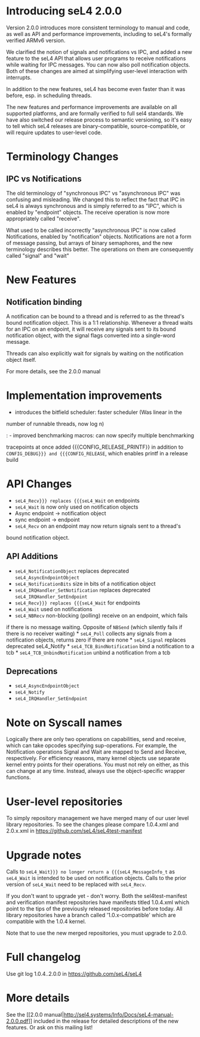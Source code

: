 # Introducing seL4 2.0.0


Version 2.0.0 introduces more consistent terminology to manual and code,
as well as API and performance improvements, including to seL4's
formally verified ARMv6 version.

We clarified the notion of signals and notifications vs IPC, and added a
new feature to the seL4 API that allows user programs to receive
notifications while waiting for IPC messages. You can now also poll
notification objects. Both of these changes are aimed at simplifying
user-level interaction with interrupts.

In addition to the new features, seL4 has become even faster than it was
before, esp. in scheduling threads.

The new features and performance improvements are available on all
supported platforms, and are formally verified to full sel4 standards.
We have also switched our release process to semantic versioning, so
it's easy to tell which seL4 releases are binary-compatible,
source-compatible, or will require updates to user-level code.

# Terminology Changes


## IPC vs Notifications


The old terminology of "synchronous IPC" vs "asynchronous IPC" was
confusing and misleading. We changed this to reflect the fact that IPC
in seL4 is always synchronous and is simply referred to as "IPC", which
is enabled by "endpoint" objects. The receive operation is now more
appropriately called "receive".

What used to be called incorrectly "asynchronous IPC" is now called
Notifications, enabled by "notification" objects. Notifications are not
a form of message passing, but arrays of binary semaphores, and the new
terminology describes this better. The operations on them are
consequently called "signal" and "wait"

# New Features


## Notification binding


A notification can be bound to a thread and is referred to as the
thread's bound notification object. This is a 1:1 relationship. Whenever
a thread waits for an IPC on an endpoint, it will receive any signals
sent to its bound notification object, with the signal flags converted
into a single-word message.

Threads can also explicitly wait for signals by waiting on the
notification object itself.

For more details, see the 2.0.0 manual

# Implementation improvements


  -   introduces the bitfield scheduler: faster scheduler (Was linear in
      the

number of runnable threads, now log n)

:   -   improved benchmarking macros: can now specify multiple
        benchmarking

tracepoints at once added {{{CONFIG_RELEASE_PRINTF}} in addition to
`CONFIG_DEBUG}}} and {{{CONFIG_RELEASE`, which enables printf in a
release build

# API Changes


  -   `seL4_Recv}}} replaces {{{seL4_Wait` on endpoints
  -   `seL4_Wait` is now only used on notification objects
  -   Async endpoint -> notification object
  -   sync endpoint -> endpoint
  -   `seL4_Recv` on an endpoint may now return signals sent to a
      thread's

bound notification object.

## API Additions


  -   `seL4_NotificationObject` replaces deprecated
      `seL4_AsyncEndpointObject`
  -   `seL4_NotificationBits` size in bits of a notification object
  -   `seL4_IRQHandler_SetNotification` replaces deprecated
      `seL4_IRQHandler_SetEndpoint`
  -   `seL4_Recv}}} replaces {{{seL4_Wait` for endpoints
  -   `seL4_Wait` used on notifications
  -   `seL4_NBRecv` non-blocking (polling) receive on an endpoint,
      which fails

if there is no message waiting. Opposite of `NBSend` (which silently
fails if there is no receiver waiting) \* `seL4_Poll` collects any
signals from a notification objects, returns zero if there are none \*
`seL4_Signal` replaces deprecated seL4_Notify \*
`seL4_TCB_BindNotification` bind a notification to a tcb \*
`seL4_TCB_UnbindNotification` unbind a notification from a tcb

## Deprecations


  -   `seL4_AsyncEndpointObject`
  -   `seL4_Notify`
  -   `seL4_IRQHandler_SetEndpoint`

# Note on Syscall names


Logically there are only two operations on capabilities, send and
receive, which can take opcodes specifying sup-operations. For example,
the Notification operations Signal and Wait are mapped to Send and
Receive, respectively. For efficiency reasons, many kernel objects use
separate kernel entry points for their operations. You must not rely on
either, as this can change at any time. Instead, always use the
object-specific wrapper functions.

# User-level repositories


To simply repository management we have merged many of our user level
library repositories. To see the changes please compare 1.0.4.xml and
2.0.x.xml in <https://github.com/seL4/seL4test-manifest>

# Upgrade notes


Calls to `seL4_Wait}}} no longer return a {{{seL4_MessageInfo_t`
as `seL4_Wait` is intended to be used on notification objects.
Calls to the prior version of `seL4_Wait` need to be replaced with
`seL4_Recv`.

If you don't want to upgrade yet - don't worry. Both the
sel4test-manifest and verification manifest repositories have manifests
titled 1.0.4.xml which point to the tips of the previously released
repositories before today. All library repositories have a branch called
'1.0.x-compatible' which are compatible with the 1.0.4 kernel.

Note that to use the new merged repositories, you must upgrade to 2.0.0.

# Full changelog


Use git log 1.0.4..2.0.0 in <https://github.com/seL4/seL4>

# More details


See the [[2.0.0
manual|<http://sel4.systems/Info/Docs/seL4-manual-2.0.0.pdf>]]
included in the release for detailed descriptions of the new features.
Or ask on this mailing list!
